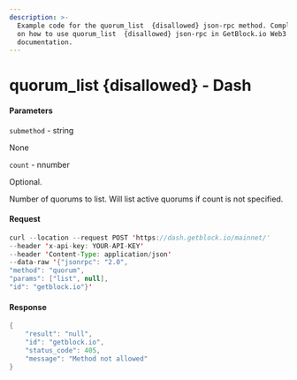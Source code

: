 ```yaml
---
description: >-
  Example code for the quorum_list  {disallowed} json-rpc method. Сomplete guide
  on how to use quorum_list  {disallowed} json-rpc in GetBlock.io Web3
  documentation.
---
```


# quorum\_list {disallowed} - Dash

#### Parameters

`submethod` - string

None

`count` - nnumber

Optional.

Number of quorums to list. Will list active quorums if count is not specified.

#### Request

```java
curl --location --request POST 'https://dash.getblock.io/mainnet/' 
--header 'x-api-key: YOUR-API-KEY' 
--header 'Content-Type: application/json' 
--data-raw '{"jsonrpc": "2.0",
"method": "quorum",
"params": ["list", null],
"id": "getblock.io"}'
```

#### Response

```java
{
    "result": "null",
    "id": "getblock.io",
    "status_code": 405,
    "message": "Method not allowed"
}
```
